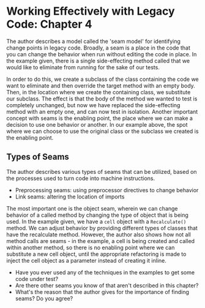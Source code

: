 Working Effectively with Legacy Code: Chapter 4
===============================================
The author describes a model called the 'seam model' for identifying change points in legacy code.  Broadly, a seam is a place in the code that you can change the behavior when run without editing the code in place.  In the example given, there is a single side-effecting method called that we would like to eliminate from running for the sake of our tests.

In order to do this, we create a subclass of the class containing the code we want to eliminate and then override the target method with an empty body.  Then, in the location where we create the containing class, we substitute our subclass.  The effect is that the body of the method we wanted to test is completely unchanged, but now we have replaced the side-effecting method with an empty one, and can now test in isolation.  Another important concept with seams is the enabling point, the place where we can make a decision to use one behavior or another.  In our example above, the spot where we can choose to use the original class or the subclass we created is the enabling point.

Types of Seams
--------------
The author describes various types of seams that can be utilized, based on the processes used to turn code into machine instructions.

- Preprocessing seams: using preprocessor directives to change behavior
- Link seams: altering the location of imports

The most important one is the object seam, wherein we can change behavior of a called method by changing the type of object that is being used.  In the example given, we have a `cell` object with a `Recalculate()` method.  We can adjust behavior by providing different types of classes that have the recalculate method.  However, the author also shows how not all method calls are seams - in the example, a cell is being created and called within another method, so there is no enabling point where we can substitute a new cell object, until the appropriate refactoring is made to inject the cell object as a parameter instead of creating it inline.

- Have you ever used any of the techniques in the examples to get some code under test?
- Are there other seams you know of that aren't described in this chapter?
- What's the reason that the author gives for the importance of finding seams? Do you agree?